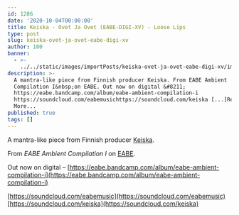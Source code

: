 ```yaml
---
id: 1286
date: '2020-10-04T00:00:00'
title: Keiska - Ovet Ja Ovet (EABE-DIGI-XV) - Loose Lips
type: post
slug: keiska-ovet-ja-ovet-eabe-digi-xv
author: 100
banner:
  - >-
    ../../static/images/importPosts/keiska-ovet-ja-ovet-eabe-digi-xv/image1286.jpeg
description: >-
  A mantra-like piece from Finnish producer Keiska. From EABE Ambient
  Compilation I&nbsp;on EABE. Out now on digital &#8211;
  https://eabe.bandcamp.com/album/eabe-ambient-compilation-i
  https://soundcloud.com/eabemusichttps://soundcloud.com/keiska [...]Read
  More...
published: true
tags: []
---
```

A mantra-like piece from Finnish producer [Keiska](https://keiska.bandcamp.com/).

From _EABE Ambient Compilation I_ on [EABE](https://eabe.bandcamp.com/).

Out now on digital – [https://eabe.bandcamp.com/album/eabe-ambient-compilation-i](https://eabe.bandcamp.com/album/eabe-ambient-compilation-i)

[https://soundcloud.com/eabemusic](https://soundcloud.com/eabemusic)  
[https://soundcloud.com/keiska](https://soundcloud.com/keiska)